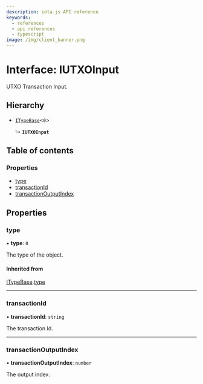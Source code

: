 ```yaml
---
description: iota.js API reference
keywords:
  - references
  - api references
  - typescript
image: /img/client_banner.png
---
```


# Interface: IUTXOInput

UTXO Transaction Input.

## Hierarchy

- [`ITypeBase`](ITypeBase.md)<`0`\>

  ↳ **`IUTXOInput`**

## Table of contents

### Properties

- [type](IUTXOInput.md#type)
- [transactionId](IUTXOInput.md#transactionid)
- [transactionOutputIndex](IUTXOInput.md#transactionoutputindex)

## Properties

### type

• **type**: `0`

The type of the object.

#### Inherited from

[ITypeBase](ITypeBase.md).[type](ITypeBase.md#type)

---

### transactionId

• **transactionId**: `string`

The transaction Id.

---

### transactionOutputIndex

• **transactionOutputIndex**: `number`

The output index.
